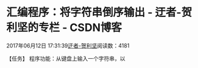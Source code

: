
# 汇编程序：将字符串倒序输出 - 迂者-贺利坚的专栏 - CSDN博客

2017年06月12日 17:31:39[迂者-贺利坚](https://me.csdn.net/sxhelijian)阅读数：4181


【任务】
程序功能：从键盘上输入一个字符串，以


